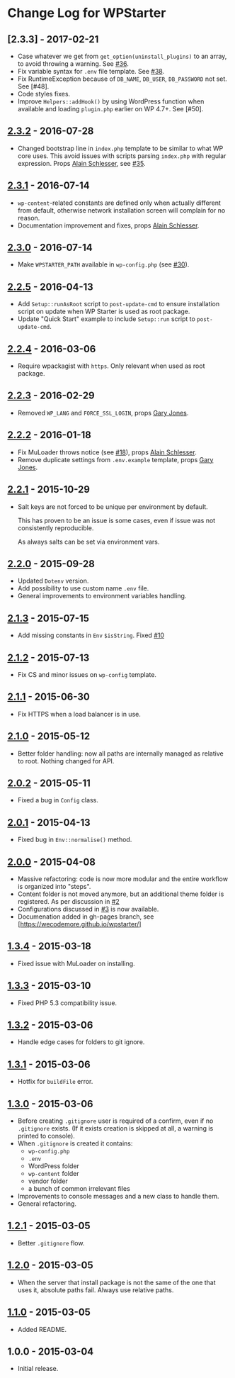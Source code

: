 # Change Log for WPStarter

## [2.3.3] - 2017-02-21

* Case whatever we get from `get_option(uninstall_plugins)` to an array, to avoid throwing a warning. See [#36].
* Fix variable syntax for `.env` file template. See [#38].
* Fix RuntimeException because of `DB_NAME`, `DB_USER`, `DB_PASSWORD` not set. See [#48].
* Code styles fixes.
* Improve `Helpers::addHook()` by using WordPress function when available and loading `plugin.php` earlier on WP 4.7+. See [#50].

## [2.3.2] - 2016-07-28

* Changed bootstrap line in `index.php` template to be similar to what WP core uses. This avoid issues with scripts parsing `index.php` with regular expression. Props [Alain Schlesser], see [#35].

## [2.3.1] - 2016-07-14

* `wp-content`-related constants are defined only when actually different from default, otherwise network installation screen will complain for no reason.
* Documentation improvement and fixes, props [Alain Schlesser].

## [2.3.0] - 2016-07-14

* Make `WPSTARTER_PATH` available in `wp-config.php` (see [#30]).

## [2.2.5] - 2016-04-13

* Add `Setup::runAsRoot` script to `post-update-cmd` to ensure installation script on update when WP Starter is used as root package.
* Update "Quick Start" example to include `Setup::run` script to `post-update-cmd`.

## [2.2.4] - 2016-03-06

* Require wpackagist with `https`. Only relevant when used as root package.

## [2.2.3] - 2016-02-29

* Removed `WP_LANG` and `FORCE_SSL_LOGIN`, props [Gary Jones].

## [2.2.2] - 2016-01-18

* Fix MuLoader throws notice (see [#18]), props [Alain Schlesser].
* Remove duplicate settings from `.env.example` template, props [Gary Jones].

## [2.2.1] - 2015-10-29

* Salt keys are not forced to be unique per environment by default.

  This has proven to be an issue is some cases, even if issue was not consistently reproducible.

  As always salts can be set via environment vars.

## [2.2.0] - 2015-09-28

* Updated `Dotenv` version.
* Add possibility to use custom name `.env` file.
* General improvements to environment variables handling.

## [2.1.3] - 2015-07-15

* Add missing constants in `Env` `$isString`. Fixed [#10]

## [2.1.2] - 2015-07-13

* Fix CS and minor issues on `wp-config` template.

## [2.1.1] - 2015-06-30

* Fix HTTPS when a load balancer is in use.

## [2.1.0] - 2015-05-12

* Better folder handling: now all paths are internally managed as relative to root. Nothing changed for API.

## [2.0.2] - 2015-05-11

* Fixed a bug in `Config` class.

## [2.0.1] - 2015-04-13

* Fixed bug in `Env::normalise()` method.

## [2.0.0] - 2015-04-08

* Massive refactoring: code is now more modular and the entire workflow is organized into "steps".
* Content folder is not moved anymore, but an additional theme folder is registered. As per discussion in [#2]
* Configurations discussed in [#3] is now available.
* Documenation added in gh-pages branch, see [https://wecodemore.github.io/wpstarter/]

## [1.3.4] - 2015-03-18

* Fixed issue with MuLoader on installing.

## [1.3.3] - 2015-03-10

* Fixed PHP 5.3 compatibility issue.

## [1.3.2] - 2015-03-06

* Handle edge cases for folders to git ignore.

## [1.3.1] - 2015-03-06

* Hotfix for `buildFile` error.

## [1.3.0] - 2015-03-06

* Before creating `.gitignore` user is required of a confirm, even if no `.gitignore` exists. (If it exists creation is skipped at all, a warning is printed to console).
* When `.gitignore` is created it contains:
	* `wp-config.php`
	* `.env`
	* WordPress folder
	* `wp-content` folder
	* vendor folder
	* a bunch of common irrelevant files
* Improvements to console messages and a new class to handle them.
* General refactoring.

## [1.2.1] - 2015-03-05

* Better `.gitignore` flow.

## [1.2.0] - 2015-03-05

* When the server that install package is not the same of the one that uses it, absolute paths fail. Always use relative paths.

## [1.1.0] - 2015-03-05

* Added README.

## 1.0.0 - 2015-03-04

* Initial release.

[https://wecodemore.github.io/wpstarter/]: https://wecodemore.github.io/wpstarter/

[Alain Schlesser]: https://github.com/schlessera
[Gary Jones]: https://github.com/GaryJones

[#38]: https://github.com/wecodemore/wpstarter/issues/38
[#36]: https://github.com/wecodemore/wpstarter/issues/36
[#35]: https://github.com/wecodemore/wpstarter/issues/35
[#30]: https://github.com/wecodemore/wpstarter/issues/30
[#18]: https://github.com/wecodemore/wpstarter/issues/18
[#10]: https://github.com/wecodemore/wpstarter/issues/10
[#3]: https://github.com/wecodemore/wpstarter/issues/3
[#2]: https://github.com/wecodemore/wpstarter/issues/2

[Unreleased]: https://github.com/wecodemore/wpstarter/compare/2.3.2...HEAD
[2.3.2]: https://github.com/wecodemore/wpstarter/compare/2.3.1...2.3.2
[2.3.1]: https://github.com/wecodemore/wpstarter/compare/2.3.0...2.3.1
[2.3.0]: https://github.com/wecodemore/wpstarter/compare/2.2.5...2.3.0
[2.2.5]: https://github.com/wecodemore/wpstarter/compare/2.2.4...2.2.5
[2.2.4]: https://github.com/wecodemore/wpstarter/compare/2.2.3...2.2.4
[2.2.3]: https://github.com/wecodemore/wpstarter/compare/2.2.2...2.2.3
[2.2.2]: https://github.com/wecodemore/wpstarter/compare/2.2.1...2.2.2
[2.2.1]: https://github.com/wecodemore/wpstarter/compare/2.2.0...2.2.1
[2.2.0]: https://github.com/wecodemore/wpstarter/compare/2.1.3...2.2.0
[2.1.3]: https://github.com/wecodemore/wpstarter/compare/2.1.2...2.1.3
[2.1.2]: https://github.com/wecodemore/wpstarter/compare/2.1.1...2.1.2
[2.1.1]: https://github.com/wecodemore/wpstarter/compare/2.1.0...2.1.1
[2.1.0]: https://github.com/wecodemore/wpstarter/compare/2.0.2...2.1.0
[2.0.2]: https://github.com/wecodemore/wpstarter/compare/2.0.1...2.0.2
[2.0.1]: https://github.com/wecodemore/wpstarter/compare/2.0.0...2.0.1
[2.0.0]: https://github.com/wecodemore/wpstarter/compare/1.3.4...2.0.0
[1.3.4]: https://github.com/wecodemore/wpstarter/compare/1.3.3...1.3.4
[1.3.3]: https://github.com/wecodemore/wpstarter/compare/1.3.2...1.3.3
[1.3.2]: https://github.com/wecodemore/wpstarter/compare/1.3.1...1.3.2
[1.3.1]: https://github.com/wecodemore/wpstarter/compare/1.3.0...1.3.1
[1.3.0]: https://github.com/wecodemore/wpstarter/compare/1.2.1...1.3.0
[1.2.1]: https://github.com/wecodemore/wpstarter/compare/1.2.0...1.2.1
[1.2.0]: https://github.com/wecodemore/wpstarter/compare/1.1.0...1.2.0
[1.1.0]: https://github.com/wecodemore/wpstarter/compare/1.0.0...1.1.0
